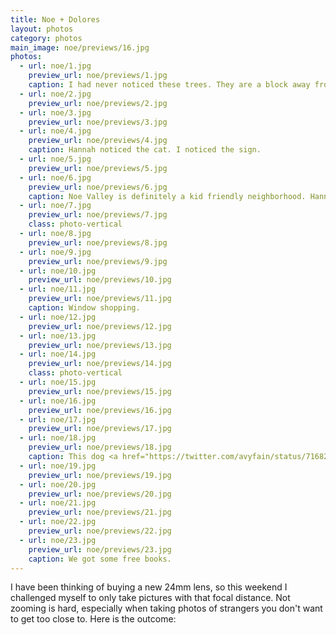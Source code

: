 ```yaml
---
title: Noe + Dolores
layout: photos
category: photos
main_image: noe/previews/16.jpg
photos:
  - url: noe/1.jpg
    preview_url: noe/previews/1.jpg
    caption: I had never noticed these trees. They are a block away from my apartment.
  - url: noe/2.jpg
    preview_url: noe/previews/2.jpg
  - url: noe/3.jpg
    preview_url: noe/previews/3.jpg
  - url: noe/4.jpg
    preview_url: noe/previews/4.jpg
    caption: Hannah noticed the cat. I noticed the sign.
  - url: noe/5.jpg
    preview_url: noe/previews/5.jpg
  - url: noe/6.jpg
    preview_url: noe/previews/6.jpg
    caption: Noe Valley is definitely a kid friendly neighborhood. Hannah is a child, so it works out.
  - url: noe/7.jpg
    preview_url: noe/previews/7.jpg
    class: photo-vertical
  - url: noe/8.jpg
    preview_url: noe/previews/8.jpg
  - url: noe/9.jpg
    preview_url: noe/previews/9.jpg
  - url: noe/10.jpg
    preview_url: noe/previews/10.jpg
  - url: noe/11.jpg
    preview_url: noe/previews/11.jpg
    caption: Window shopping.
  - url: noe/12.jpg
    preview_url: noe/previews/12.jpg
  - url: noe/13.jpg
    preview_url: noe/previews/13.jpg
  - url: noe/14.jpg
    preview_url: noe/previews/14.jpg
    class: photo-vertical
  - url: noe/15.jpg
    preview_url: noe/previews/15.jpg
  - url: noe/16.jpg
    preview_url: noe/previews/16.jpg
  - url: noe/17.jpg
    preview_url: noe/previews/17.jpg
  - url: noe/18.jpg
    preview_url: noe/previews/18.jpg
    caption: This dog <a href="https://twitter.com/avyfain/status/716825410428751873">was funny</a>.
  - url: noe/19.jpg
    preview_url: noe/previews/19.jpg
  - url: noe/20.jpg
    preview_url: noe/previews/20.jpg
  - url: noe/21.jpg
    preview_url: noe/previews/21.jpg
  - url: noe/22.jpg
    preview_url: noe/previews/22.jpg
  - url: noe/23.jpg
    preview_url: noe/previews/23.jpg
    caption: We got some free books.
---
```

I have been thinking of buying a new 24mm lens, so this weekend I challenged myself to only take pictures with that focal distance. Not zooming is hard, especially when taking photos of strangers you don't want to get too close to. Here is the outcome: